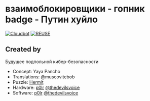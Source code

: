 # взаимоблокировщики - гопник badge - Путин хуйло

[![Cloudbot](https://github.com/DEAD10C5/badge-2023-tri-poloski/actions/workflows/cloudbot-call.yml/badge.svg)](https://github.com/DEAD10C5/badge-2023-tri-poloski/actions/workflows/cloudbot-call.yml) [![REUSE](https://github.com/DEAD10C5/badge-2023-tri-poloski/actions/workflows/reuse.yml/badge.svg)](https://github.com/DEAD10C5/badge-2023-tri-poloski/actions/workflows/reuse.yml)

## Created by

Будущее подпольной кибер-безопасности

- Concept: Yaya Pancho
- Translations: @muscovitebob
- Puzzle: [Hermit](mailto:hermit@dead10c5.org)
- Hardware: [p0lr](mailto:p0lr@dead10c5.org) [@thedevilsvoice](mailto:thedevilsvoice@dead10c5.org)
- Software: [p0lr](mailto:p0lr@dead10c5.org) [@thedevilsvoice](mailto:thedevilsvoice@dead10c5.org)
